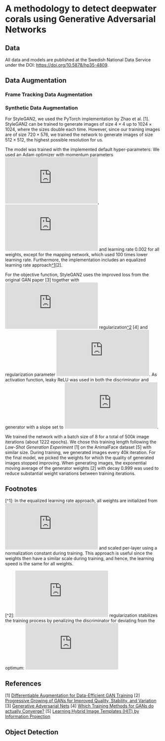 # A methodology to detect deepwater corals using Generative Adversarial Networks

## Data
All data and models are published at the Swedish National Data Service under the DOI: https://doi.org/10.5878/hp35-4809.

## Data Augmentation


### Frame Tracking Data Augmentation


### Synthetic Data Augmentation
For StyleGAN2, we used the PyTorch implementation by Zhao et al. [1]. StyleGAN2 can be trained to generate images of size $4\times4$ up to $1024\times1024$, where the sizes double each time. However, since our training images are of size $720\times576$, we trained the network to generate images of size $512\times512$, the highest possible resolution for us. 

The model was trained with the implemented default hyper-parameters: We used an Adam optimizer with momentum parameters ![equation](https://latex.codecogs.com/svg.latex?%5Cinline%20B_%7B1%7D%20%3D%200), ![equation](https://www.sciweavers.org/tex2img.php?eq=B_%7B2%7D%3D0.99&bc=White&fc=Black&im=jpg&fs=12&ff=arev&edit=0) and learning rate $0.002$ for all weights, except for the mapping network, which used $100$ times lower learning rate. Furthermore, the implementation includes an equalized learning rate approach[^1](#fn1)[2].

For the objective function, StyleGAN2 uses the improved loss from the original GAN paper [3] together with ![equation](https://latex.codecogs.com/svg.latex?%5Cinline%20R_1) regularization[^2](#fn1) [4] and regularization parameter ![equation](https://latex.codecogs.com/svg.latex?%5Cinline%20%5Cgamma%20%3D%2010). As activation function, leaky ReLU was used in both the discriminator and generator with a slope set to ![equation](https://latex.codecogs.com/svg.latex?%5Cinline%20%5Calpha%3D0.2).

We trained the network with a batch size of $8$ for a total of $500k$ image iterations (about $1222$ epochs). We chose this training length following the *Low-Shot Generation Experiment* [1] on the AnimalFace dataset [5] with similar size.
During training, we generated images every $40k$ iteration. For the final model, we picked the weights for which the quality of generated images stopped improving. When generating images, the exponential moving average of the generator weights [2] with decay $0.999$ was used to reduce substantial weight variations between training iterations.

## Footnotes
<a id="fn1"></a>[^1]: In the equalized learning rate approach, all weights are initialized from ![equation](https://latex.codecogs.com/svg.latex?%5Cinline%20%5Cmathcal%7BN%7D%20%5Csim%20%280%2C1%29) and scaled per-layer using a normalization constant during training. This approach is useful since the weights then have a similar scale during training, and hence, the learning speed is the same for all weights.

<a id="fn1"></a>[^2]: ![equation](https://latex.codecogs.com/svg.latex?%5Cinline%20R_1) regularization stabilizes the training process by penalizing the discriminator for deviating from the optimum: ![equation](https://latex.codecogs.com/svg.latex?%5Cinline%20R_1%3D%5Cfrac%7B%5Cgamma%7D%7B2%7D%20%5Cmathbb%7BE%7D_%7Bx%5Csim%20%5Cmathbb%7BP%7D_r%7D%5B%5ClVert%5Cnabla%20D%28x%29%20%5CrVert%5E2%5D)

## References

[1] [Differentiable Augmentation for Data-Efficient GAN Training](https://arxiv.org/pdf/2006.10738.pdf)
[2] [Progressive Growing of GANs for Improved Quality, Stability, and Variation](https://arxiv.org/pdf/1710.10196.pdf)
[3] [Generative Adversarial Nets](https://arxiv.org/pdf/1406.2661.pdf) 
[4] [Which Training Methods for GANs do actually Converge?](https://arxiv.org/pdf/1801.04406.pdf)
[5] [Learning Hybrid Image Templates (HIT) by Information Projection](http://www.stat.ucla.edu/~sczhu/papers/PAMI_HiT.pdf)


## Object Detection
